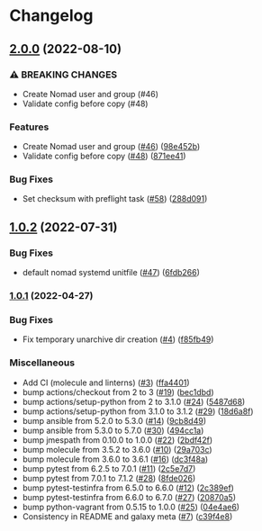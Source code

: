 # Changelog

## [2.0.0](https://github.com/nahsi/ansible-nomad/compare/v1.0.2...v2.0.0) (2022-08-10)


### ⚠ BREAKING CHANGES

* Create Nomad user and group (#46)
* Validate config before copy (#48)

### Features

* Create Nomad user and group ([#46](https://github.com/nahsi/ansible-nomad/issues/46)) ([98e452b](https://github.com/nahsi/ansible-nomad/commit/98e452b086c36ee1c5263d81a1e147fe95f30343))
* Validate config before copy ([#48](https://github.com/nahsi/ansible-nomad/issues/48)) ([871ee41](https://github.com/nahsi/ansible-nomad/commit/871ee415026f9187b024b18351e2decefc614e8b))


### Bug Fixes

* Set checksum with preflight task ([#58](https://github.com/nahsi/ansible-nomad/issues/58)) ([288d091](https://github.com/nahsi/ansible-nomad/commit/288d091234264d4a8f0583952532468426f5325d))

## [1.0.2](https://github.com/nahsi/ansible-nomad/compare/v1.0.1...v1.0.2) (2022-07-31)


### Bug Fixes

* default nomad systemd unitfile ([#47](https://github.com/nahsi/ansible-nomad/issues/47)) ([6fdb266](https://github.com/nahsi/ansible-nomad/commit/6fdb266adfa4b931ece529551db4e22248621e2c))

### [1.0.1](https://github.com/nahsi/ansible-nomad/compare/v1.0.0...v1.0.1) (2022-04-27)


### Bug Fixes

* Fix temporary unarchive dir creation ([#4](https://github.com/nahsi/ansible-nomad/issues/4)) ([f85fb49](https://github.com/nahsi/ansible-nomad/commit/f85fb494d93ad18919ce1ed401498832418ddee0))


### Miscellaneous

* Add CI (molecule and linterns) ([#3](https://github.com/nahsi/ansible-nomad/issues/3)) ([ffa4401](https://github.com/nahsi/ansible-nomad/commit/ffa44018d2fc38ca00aca6d606013bc12732469e))
* bump actions/checkout from 2 to 3 ([#19](https://github.com/nahsi/ansible-nomad/issues/19)) ([bec1dbd](https://github.com/nahsi/ansible-nomad/commit/bec1dbd4d3d67977a278b36e1fe098e60c3a9c13))
* bump actions/setup-python from 2 to 3.1.0 ([#24](https://github.com/nahsi/ansible-nomad/issues/24)) ([5487d68](https://github.com/nahsi/ansible-nomad/commit/5487d686bdf98f2f3a4b64b161e9d920676727bc))
* bump actions/setup-python from 3.1.0 to 3.1.2 ([#29](https://github.com/nahsi/ansible-nomad/issues/29)) ([18d6a8f](https://github.com/nahsi/ansible-nomad/commit/18d6a8fb65d772a0c9c87776d310840014c5199a))
* bump ansible from 5.2.0 to 5.3.0 ([#14](https://github.com/nahsi/ansible-nomad/issues/14)) ([9cb8d49](https://github.com/nahsi/ansible-nomad/commit/9cb8d49e99d67941e80165b50852fd4064446e0b))
* bump ansible from 5.3.0 to 5.7.0 ([#30](https://github.com/nahsi/ansible-nomad/issues/30)) ([494cc1a](https://github.com/nahsi/ansible-nomad/commit/494cc1ab0d9f5845d57540c1104232ec69b563ec))
* bump jmespath from 0.10.0 to 1.0.0 ([#22](https://github.com/nahsi/ansible-nomad/issues/22)) ([2bdf42f](https://github.com/nahsi/ansible-nomad/commit/2bdf42f67c4db944b49da842838aeb988040809c))
* bump molecule from 3.5.2 to 3.6.0 ([#10](https://github.com/nahsi/ansible-nomad/issues/10)) ([29a703c](https://github.com/nahsi/ansible-nomad/commit/29a703c44cd971480e6974ecea6f1a63bceb0883))
* bump molecule from 3.6.0 to 3.6.1 ([#16](https://github.com/nahsi/ansible-nomad/issues/16)) ([dc3f48a](https://github.com/nahsi/ansible-nomad/commit/dc3f48a3e68afc5e1db5c21463e072138957347b))
* bump pytest from 6.2.5 to 7.0.1 ([#11](https://github.com/nahsi/ansible-nomad/issues/11)) ([2c5e7d7](https://github.com/nahsi/ansible-nomad/commit/2c5e7d7f8dee1e8293cbf114f0607371c02fd454))
* bump pytest from 7.0.1 to 7.1.2 ([#28](https://github.com/nahsi/ansible-nomad/issues/28)) ([8fde026](https://github.com/nahsi/ansible-nomad/commit/8fde026ba758695b58e44f67fc0abe06e1fd8d14))
* bump pytest-testinfra from 6.5.0 to 6.6.0 ([#12](https://github.com/nahsi/ansible-nomad/issues/12)) ([2c389ef](https://github.com/nahsi/ansible-nomad/commit/2c389effc1b3573097b057aaa81fd8aaca5674ca))
* bump pytest-testinfra from 6.6.0 to 6.7.0 ([#27](https://github.com/nahsi/ansible-nomad/issues/27)) ([20870a5](https://github.com/nahsi/ansible-nomad/commit/20870a57320e1187e03207ae1f979c04ff490299))
* bump python-vagrant from 0.5.15 to 1.0.0 ([#25](https://github.com/nahsi/ansible-nomad/issues/25)) ([04e4ae6](https://github.com/nahsi/ansible-nomad/commit/04e4ae6f0c257f5f8574217ec98a630750c7c114))
* Consistency in README and galaxy meta ([#7](https://github.com/nahsi/ansible-nomad/issues/7)) ([c39f4e8](https://github.com/nahsi/ansible-nomad/commit/c39f4e87c792204a53eb9c578d85a254808db878))
